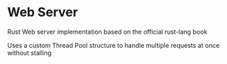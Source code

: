 # Web Server

Rust Web server implementation based on the official rust-lang book

Uses a custom Thread Pool structure to handle multiple requests at once without stalling
